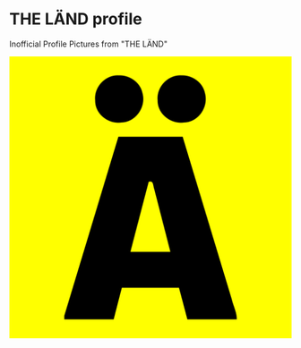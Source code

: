  THE LÄND profile
======================
Inofficial Profile Pictures from "THE LÄND"

![Ä](profile.svg)
